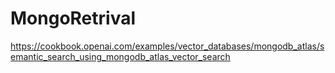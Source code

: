# MongoRetrival



https://cookbook.openai.com/examples/vector_databases/mongodb_atlas/semantic_search_using_mongodb_atlas_vector_search

